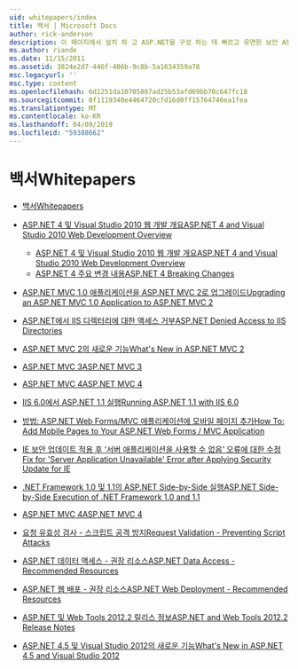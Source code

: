 ```yaml
---
uid: whitepapers/index
title: 백서 | Microsoft Docs
author: rick-anderson
description: 이 페이지에서 설치 하 고 ASP.NET을 구성 하는 데 빠르고 유연한 보안 ASP.NET 응용 프로그램을 작성 하는 데 도움이 하는 백서를 찾을 수 있습니다.
ms.author: riande
ms.date: 11/15/2011
ms.assetid: 3824e2d7-446f-406b-9c8b-5a1634359a78
msc.legacyurl: ''
msc.type: content
ms.openlocfilehash: 6d1251da10705867ad25b53afd69bb70c647fc18
ms.sourcegitcommit: 0f1119340e4464720cfd16d0ff15764746ea1fea
ms.translationtype: MT
ms.contentlocale: ko-KR
ms.lasthandoff: 04/09/2019
ms.locfileid: "59388662"
---
```

# <a name="whitepapers"></a><span data-ttu-id="7b205-103">백서</span><span class="sxs-lookup"><span data-stu-id="7b205-103">Whitepapers</span></span>

- [<span data-ttu-id="7b205-104">백서</span><span class="sxs-lookup"><span data-stu-id="7b205-104">Whitepapers</span></span>](overview.md)
- [<span data-ttu-id="7b205-105">ASP.NET 4 및 Visual Studio 2010 웹 개발 개요</span><span class="sxs-lookup"><span data-stu-id="7b205-105">ASP.NET 4 and Visual Studio 2010 Web Development Overview</span></span>](aspnet4/index.md)

    - [<span data-ttu-id="7b205-106">ASP.NET 4 및 Visual Studio 2010 웹 개발 개요</span><span class="sxs-lookup"><span data-stu-id="7b205-106">ASP.NET 4 and Visual Studio 2010 Web Development Overview</span></span>](aspnet4/overview.md)
    - [<span data-ttu-id="7b205-107">ASP.NET 4 주요 변경 내용</span><span class="sxs-lookup"><span data-stu-id="7b205-107">ASP.NET 4 Breaking Changes</span></span>](aspnet4/breaking-changes.md)
- [<span data-ttu-id="7b205-108">ASP.NET MVC 1.0 애플리케이션을 ASP.NET MVC 2로 업그레이드</span><span class="sxs-lookup"><span data-stu-id="7b205-108">Upgrading an ASP.NET MVC 1.0 Application to ASP.NET MVC 2</span></span>](aspnet-mvc2-upgrade-notes.md)
- [<span data-ttu-id="7b205-109">ASP.NET에서 IIS 디렉터리에 대한 액세스 거부</span><span class="sxs-lookup"><span data-stu-id="7b205-109">ASP.NET Denied Access to IIS Directories</span></span>](denied-access-to-iis-directories.md)
- [<span data-ttu-id="7b205-110">ASP.NET MVC 2의 새로운 기능</span><span class="sxs-lookup"><span data-stu-id="7b205-110">What's New in ASP.NET MVC 2</span></span>](what-is-new-in-aspnet-mvc.md)
- [<span data-ttu-id="7b205-111">ASP.NET MVC 3</span><span class="sxs-lookup"><span data-stu-id="7b205-111">ASP.NET MVC 3</span></span>](mvc3-release-notes.md)
- [<span data-ttu-id="7b205-112">ASP.NET MVC 4</span><span class="sxs-lookup"><span data-stu-id="7b205-112">ASP.NET MVC 4</span></span>](mvc4-beta-release-notes.md)
- [<span data-ttu-id="7b205-113">IIS 6.0에서 ASP.NET 1.1 실행</span><span class="sxs-lookup"><span data-stu-id="7b205-113">Running ASP.NET 1.1 with IIS 6.0</span></span>](aspnet-and-iis6.md)
- [<span data-ttu-id="7b205-114">방법: ASP.NET Web Forms/MVC 애플리케이션에 모바일 페이지 추가</span><span class="sxs-lookup"><span data-stu-id="7b205-114">How To: Add Mobile Pages to Your ASP.NET Web Forms / MVC Application</span></span>](add-mobile-pages-to-your-aspnet-web-forms-mvc-application.md)
- [<span data-ttu-id="7b205-115">IE 보안 업데이트 적용 후 ‘서버 애플리케이션을 사용할 수 없음’ 오류에 대한 수정</span><span class="sxs-lookup"><span data-stu-id="7b205-115">Fix for 'Server Application Unavailable' Error after Applying Security Update for IE</span></span>](ms03-32-issue.md)
- [<span data-ttu-id="7b205-116">.NET Framework 1.0 및 1.1의 ASP.NET Side-by-Side 실행</span><span class="sxs-lookup"><span data-stu-id="7b205-116">ASP.NET Side-by-Side Execution of .NET Framework 1.0 and 1.1</span></span>](side-by-side-with-10.md)
- [<span data-ttu-id="7b205-117">ASP.NET MVC 4</span><span class="sxs-lookup"><span data-stu-id="7b205-117">ASP.NET MVC 4</span></span>](mvc4-release-notes.md)
- [<span data-ttu-id="7b205-118">요청 유효성 검사 - 스크립트 공격 방지</span><span class="sxs-lookup"><span data-stu-id="7b205-118">Request Validation - Preventing Script Attacks</span></span>](request-validation.md)
- [<span data-ttu-id="7b205-119">ASP.NET 데이터 액세스 - 권장 리소스</span><span class="sxs-lookup"><span data-stu-id="7b205-119">ASP.NET Data Access - Recommended Resources</span></span>](aspnet-data-access-content-map.md)
- [<span data-ttu-id="7b205-120">ASP.NET 웹 배포 - 권장 리소스</span><span class="sxs-lookup"><span data-stu-id="7b205-120">ASP.NET Web Deployment - Recommended Resources</span></span>](aspnet-web-deployment-content-map.md)
- [<span data-ttu-id="7b205-121">ASP.NET 및 Web Tools 2012.2 릴리스 정보</span><span class="sxs-lookup"><span data-stu-id="7b205-121">ASP.NET and Web Tools 2012.2 Release Notes</span></span>](aspnet-and-web-tools-20122-release-notes.md)
- [<span data-ttu-id="7b205-122">ASP.NET 4.5 및 Visual Studio 2012의 새로운 기능</span><span class="sxs-lookup"><span data-stu-id="7b205-122">What's New in ASP.NET 4.5 and Visual Studio 2012</span></span>](whats-new-in-aspnet-45-and-visual-studio-2012.md)
